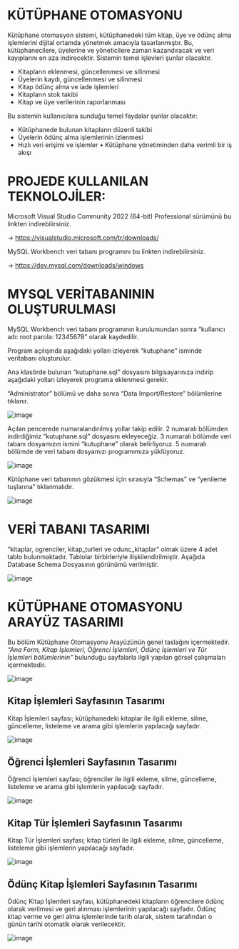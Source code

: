 # KÜTÜPHANE OTOMASYONU

Kütüphane otomasyon sistemi, kütüphanedeki tüm kitap, üye ve ödünç alma işlemlerini dijital ortamda yönetmek amacıyla tasarlanmıştır. Bu, kütüphanecilere, üyelerine ve yöneticilere zaman kazandıracak ve veri kayıplarını en aza indirecektir. Sistemin temel işlevleri şunlar olacaktır.

*	Kitapların eklenmesi, güncellenmesi ve silinmesi
*	Üyelerin kaydı, güncellenmesi ve silinmesi
*	Kitap ödünç alma ve iade işlemleri
*	Kitapların stok takibi
*	Kitap ve üye verilerinin raporlanması

Bu sistemin kullanıcılara sunduğu temel faydalar şunlar olacaktır:
*	Kütüphanede bulunan kitapların düzenli takibi
*	Üyelerin ödünç alma işlemlerinin izlenmesi
*	Hızlı veri erişimi ve işlemler
•	Kütüphane yönetiminden daha verimli bir iş akışı

# PROJEDE KULLANILAN TEKNOLOJİLER: 

Microsoft Visual Studio Community 2022 (64-bit) Professional sürümünü bu linkten indirebilirsiniz. 

-> https://visualstudio.microsoft.com/tr/downloads/

MySQL Workbench veri tabanı programını bu linkten indirebilirsiniz.

-> https://dev.mysql.com/downloads/windows    


# MYSQL VERİTABANININ OLUŞTURULMASI

MySQL Workbench veri tabanı programının kurulumundan sonra “kullanıcı adı: root parola: 12345678” olarak kaydedilir. 

Program açılışında aşağıdaki yolları izleyerek “kutuphane” isminde veritabanı oluşturulur.

Ana klasörde bulunan “kutuphane.sql” dosyasını bilgisayarınıza indirip aşağıdaki yolları izleyerek programa eklenmesi gerekir.

“Administrator” bölümü ve daha sonra “Data Import/Restore” bölümlerine tıklanır.

![image](https://github.com/user-attachments/assets/b82e460d-79b3-4397-a401-9237cdb1cbdf)

Açılan pencerede numaralandırılmış yollar takip edilir. 2 numaralı bölümden indirdiğimiz “kutuphane.sql” dosyasını ekleyeceğiz. 3 numaralı bölümde veri tabanı dosyamızın ismini “kutuphane” olarak belirliyoruz. 5 numaralı bölümde de veri tabanı dosyamızı programımıza yüklüyoruz.

![image](https://github.com/user-attachments/assets/9e187ef0-8ee9-4515-aabc-5073f13ef409)

Kütüphane veri tabanının gözükmesi için sırasıyla “Schemas” ve “yenileme tuşlarına” tıklanmalıdır. 

![image](https://github.com/user-attachments/assets/59b6407e-c868-4b64-a7a2-946dddee3b98)


# VERİ TABANI TASARIMI

“kitaplar, ogrenciler, kitap_turleri ve odunc_kitaplar” olmak üzere 4 adet tablo bulunmaktadır. Tablolar birbirleriyle ilişkilendirilmiştir. Aşağıda Database Schema Dosyasının görünümü verilmiştir.

![image](https://github.com/user-attachments/assets/5461486c-62e2-4309-a97a-be14750d4e30)


# KÜTÜPHANE OTOMASYONU ARAYÜZ TASARIMI 

Bu bölüm Kütüphane Otomasyonu Arayüzünün genel taslağını içermektedir. _“Ana Form, Kitap İşlemleri, Öğrenci İşlemleri, Ödünç İşlemleri ve Tür İşlemleri bölümlerinin”_ bulunduğu sayfalarla ilgili yapılan görsel çalışmaları içermektedir.

![image](https://github.com/user-attachments/assets/7afe22a7-0ca5-47c7-b838-745bce9d9c14)


## Kitap İşlemleri Sayfasının Tasarımı

Kitap İşlemleri sayfası; kütüphanedeki kitaplar ile ilgili ekleme, silme, güncelleme, listeleme ve arama gibi işlemlerin yapılacağı sayfadır.

![image](https://github.com/user-attachments/assets/6c5ce610-ba06-4b30-bcd4-848f8e9cf24c)


## Öğrenci İşlemleri Sayfasının Tasarımı

Öğrenci İşlemleri sayfası; öğrenciler ile ilgili ekleme, silme, güncelleme, listeleme ve arama gibi işlemlerin yapılacağı sayfadır. 

![image](https://github.com/user-attachments/assets/29b1b3f3-37b5-465e-a29f-437590e0cf03)


## Kitap Tür İşlemleri Sayfasının Tasarımı

Kitap Tür İşlemleri sayfası; kitap türleri ile ilgili ekleme, silme, güncelleme, listeleme gibi işlemlerin yapılacağı sayfadır. 

![image](https://github.com/user-attachments/assets/5188d3f5-327d-4d28-94fa-d2cad81621a8)


## Ödünç Kitap İşlemleri Sayfasının Tasarımı

Ödünç Kitap İşlemleri sayfası, kütüphanedeki kitapların öğrencilere ödünç olarak verilmesi ve geri alınması işlemlerinin yapılacağı sayfadır. Ödünç kitap verme ve geri alma işlemlerinde tarih olarak, sistem tarafından o günün tarihi otomatik olarak verilecektir.

![image](https://github.com/user-attachments/assets/a0de4aac-1ec5-4527-9e27-3f83ab00a5e8)
























